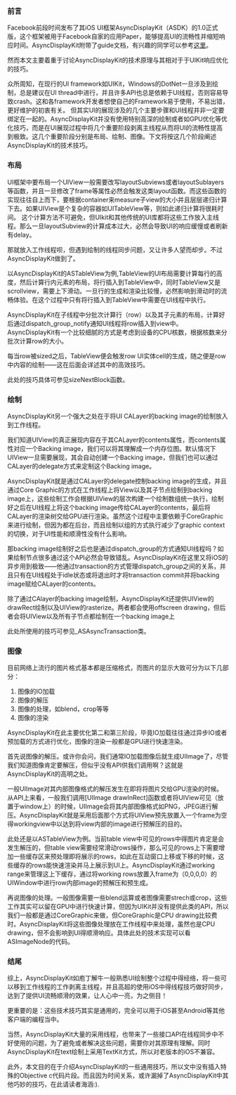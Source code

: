 ### 前言

Facebook前段时间发布了其iOS UI框架AsyncDisplayKit（ASDK）的1.0正式版，这个框架被用于Facebook自家的应用Paper，能够提高UI的流畅性并缩短响应时间。AsyncDisplayKit附带了guide文档，有兴趣的同学可以参考[这里](https://github.com/facebook/AsyncDisplayKit)。

然而本文主要着重于讨论AsyncDisplayKit的技术原理与其相对于于UIKit响应优化的技巧。

众所周知，在现行的UI framework如UIKit，Windows的DotNet一旦涉及到绘制，总是建议在UI thread中进行，并且许多API也总是依赖于UI线程，否则容易导致crash。这和各framework开发者想使自己的Framework易于使用，不易出错，更好维护的初衷有关。
但其实UI的展现涉及的几个主要步骤和UI线程并非一定要绑定在一起的。AsyncDisplayKit并没有使用特别高深的绘制或者如GPU优化等优化技巧，而是在UI展现过程中将几个重要阶段剥离主线程从而将UI的流畅性提高到极致。这几个重要阶段分别是布局、绘制、图像。下文将按这几个阶段阐述AsyncDisplayKit的技术技巧。

### 布局

UI框架中要布局一个UIView一般需要改写layoutSubviews或者layoutSublayers等函数，并且一旦修改了frame等属性必然会触发这类layout函数。而这些函数的实现往往自上而下，要根据container来measure子view的大小并且层层递归计算下去。如果UIView是个复杂的容器如UITableView等，则如此递归计算将很耗时间。
这个计算方法不可避免，但UIkit和其他传统的UI库都将这些工作放入主线程。那么一旦layoutSubview的计算成本过大，必然会导致UI的响应缓慢或者刷新有delay。

那就放入工作线程呗，但遇到绘制的线程同步问题，又让许多人望而却步。不过AsyncDisplayKit做到了。

以AsyncDisplayKit的ASTableView为例,TableView的UI布局需要计算每行的高度，然后计算行内元素的布局，将行插入到TableView中，同时TableView又是scrollview，需要上下滑动。一旦行的生成和渲染比较慢，必然影响到滑动时的流畅体验。在这个过程中只有将行插入到TableView中需要在UI线程中执行。

AsyncDisplayKit在子线程中分批次计算行（row）以及其子元素的布局，计算好后通过dispatch_group_notify通知UI线程将row插入到view中。
AsyncDisplayKit有一个比较细腻的方式是考虑到设备的CPU核数，根据核数来分批次计算row的大小。

每当row被sized之后，TableView便会触发row UI实体cell的生成，随之便是row中内容的绘制——这在后面会详述其中的高效技巧。

此处的技巧具体可参见sizeNextBlock函数。

### 绘制

AsyncDisplayKit另一个强大之处在于将UI CALayer的backing image的绘制放入到工作线程。

我们知道UIView的真正展现内容在于其CALayer的contents属性，而contents属性对应一个Backing image，我们可以将其理解成一个内存位图。默认情况下UIView一旦需要展现，其会自动创建一个Backing image，但我们也可以通过CALayer的delegate方式来定制这个Backing image。

AsyncDisplayKit就是通过CALayer的delegate控制backing image的生成，并且通过Core Graphic的方式在工作线程上将View以及其子节点绘制到backing image上，这些绘制工作会根据UIView的层次构建一个绘制数组统一执行，绘制好之后在UI线程上将这个backing image传给CALayer的contents，最后将CALayer的渲染树交给GPU进行渲染。虽然这个过程中主要依赖于CoreGraphic来进行绘制，但因为都在后台，而且绘制以组的方式执行减少了graphic context的切换，对于UI性能和顺滑性没有什么影响。

那backing image绘制好之后也是通过dispatch_group的方式通知UI线程吗？如果绘制节点很多通过这个API必然会导致错乱。AsyncDisplayKit在这里又将iOS的异步用到极致——他通过transaction的方式管理dispatch_group之间的关系，并且只有在UI线程处于idle状态或将退出时才将transaction commit并将backing image赋给CALayer的contents。

除了通过CAlayer的backing image绘制，AsyncDisplayKit还提供UIView的drawRect绘制以及UIView的rasterize。两者都会使用offscreen drawing，但后者会将UIView以及所有子节点都绘制在一个backing image上

此处所使用的技巧可参见_ASAsyncTransaction类。

### 图像

目前网络上流行的图片格式基本都是压缩格式，而图片的显示大致可分为以下几部分：

1. 图像的IO加载
2. 图像的解压
3. 图像的处理，如blend，crop等等
4. 图像的渲染

AsyncDisplayKit在此主要优化第二和第三阶段，毕竟IO加载往往通过异步IO或者预加载的方式进行优化，图像的渲染一般都是GPU进行快速渲染。

首先说图像的解压。或许你会问，我们通常IO加载图像后就生成UIImage了，尽管我们知道图像肯定要解压，但似乎没有API供我们调用啊？这就是AsyncDisplayKit的高明之处。

一般UIImage对其内部图像格式的解压发生在即将将图片交给GPU渲染的时候。从API上来看，一般我们调用[UIImage drawInRect]函数或者将UIView可见（放置于window上）的时候，UIImage会将其内部图像格式如PNG，JPEG进行解压。AsyncDisplayKit就是采用后面那个方式将UIView预先放置入一个frame为空得workingview中以达到将view内部的image进行预解压的目的。

此处还是以ASTableView为例。当前table view中可见的rows中得图片肯定是会发生解压的，但table view需要经常滑动rows操作，那么可见的rows上下需要增加一些缓存区来预处理即将展示的rows，如此在互动窗口上移或下移的时候，这些缓存的rows能快速渲染并马上展示到UI上。AsyncDisplayKit通过working range来管理这上下缓存，通过将working rows放置入frame为（0,0,0,0）的UIWindow中进行row内部image的预解压和预生成。

再说图像的处理。一般图像需要一些blend运算或者图像需要strech或crop，这些工作其实可以留在GPU中进行快速计算，但因为UIKit并没有提供此类的API，所以我们一般都是通过CoreGraphic来做，但CoreGraphic是CPU drawing比较费时。AsyncDisplayKit将这些图像处理放在工作线程中来处理，虽然也是CPU drawing，但不会影响到UI得顺滑响应。具体此处的技术实现可以看ASImageNode的代码。

### 结尾

综上，AsyncDisplayKit如庖丁解牛一般熟悉UI绘制整个过程中得经络，将一些可以移到工作线程的工作剥离主线程，并且高超的使用iOS中得线程技巧做好同步，达到了提供UI流畅顺滑的效果，让人心中一亮，为之侧目！

更重要的是：这些技术技巧其实是通用的，完全可以用于iOS甚至Android等其他客户端的编程当中。

当然，AsyncDisplayKit大量的采用线程，也带来了一些接口API在线程同步中不好使用的问题，为了避免或者解决这些问题，需要你对其原理有理解。同时AsyncDisplayKit在text绘制上采用TextKit方式，所以对老版本的iOS不兼容。

此外，本文目的在于介绍AsyncDisplayKit的一些通用技巧，所以文中没有插入特殊的Objective c代码片段。而且因为时间关系，或许漏掉了AsyncDisplayKit中其他巧妙的技巧，在此请读者海涵:).
